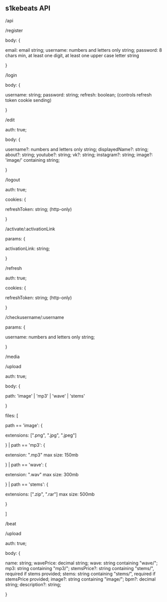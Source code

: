 <h2>s1kebeats API</h2>

/api

/register

body: {

email: email string;
username: numbers and letters only string;
password: 8 chars min, at least one digit, at least one upper case letter string

}

/login

body: {

username: string;
password: string;
refresh: boolean; (controls refresh token cookie sending)

}

/edit

auth: true;

body: {

username?: numbers and letters only string;
displayedName?: string;
about?: string;
youtube?: string;
vk?: string;
instagram?: string;
image?: 'image/' containing string;

}

/logout

auth: true;

cookies: {

refreshToken: string; (http-only)

}

/activate/:activationLink

params: {

activationLink: string;

}

/refresh

auth: true;

cookies: {

refreshToken: string; (http-only)

}

/checkusername/:username

params: {

username: numbers and letters only string;

}

/media

/upload

auth: true;

body: {

path: 'image' | 'mp3' | 'wave' | 'stems'

}

files: [

path == 'image': {

extensions: [".png", ".jpg", ".jpeg"]

} |
path == 'mp3': {

extension: ".mp3"
max size: 150mb

} |
path == 'wave': {

extension: ".wav"
max size: 300mb

} |
path == 'stems': {

extensions: [".zip", ".rar"]
max size: 500mb

}

]

/beat

/upload

auth: true;

body: {

name: string;
wavePrice: decimal string;
wave: string containing "wave/";
mp3: string containing "mp3/";
stemsPrice?: string containing "stems/", required if stems provided;
stems: string containing "stems/", required if stemsPrice provided;
image?: string containing "image/";
bpm?: decimal string;
description?: string;

}
